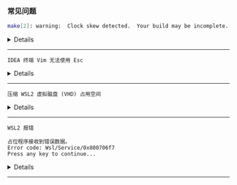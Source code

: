 
### 常见问题

```bash
make[2]: warning:  Clock skew detected.  Your build may be incomplete.
```

<details>

<!-- <summary>  </summary> -->

```bash
$ touch * # 无效
```

```
两系统时间不一致，顾同步时间
```

```bash
$ sudo ntpdate ntp.sjtu.edu.cn
$ sudo hwclock --localtime --systohc
```

</details>


---


```
IDEA 终端 Vim 无法使用 Esc
```

<details>

```
找到按键映射

Plug-ins -> Terminal -> Switch Focus To Editor
( -> 将焦点切换到编辑器 )

删除该按键绑定
```

</details>

---

```
压缩 WSL2 虚拟磁盘 (VHD) 占用空间
```

<details>

```powershell
wsl --shutdown
diskpart
# open window Diskpart
select vdisk file="C:\WSL-Distros\…\ext4.vhdx"
attach vdisk readonly
compact vdisk
detach vdisk
exit
```

</details>

---

```
WSL2 报错

占位程序接收到错误数据。
Error code: Wsl/Service/0x800706f7
Press any key to continue...
```

<details>

```powershell
sudo netsh winsock reset
```

</details>

---







